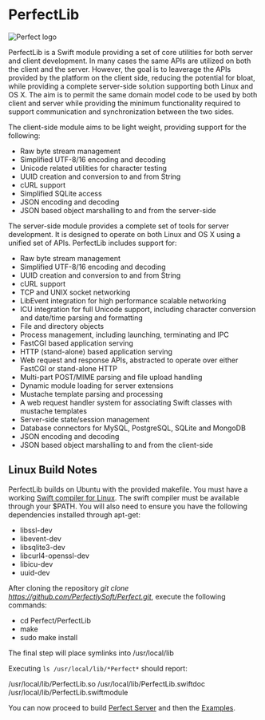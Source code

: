# PerfectLib
![Perfect logo](http://www.perfect.org/images/icon_128x128.png)

PerfectLib is a Swift module providing a set of core utilities for both server and client development. In many cases the same APIs are utilized on both the client and the server. However, the goal is to leaverage the APIs provided by the platform on the client side, reducing the potential for bloat, while providing a complete server-side solution supporting both Linux and OS X. The aim is to permit the same domain model code to be used by both client and server while providing the minimum functionality required to support communication and synchronization between the two sides.

The client-side module aims to be light weight, providing support for the following:

* Raw byte stream management
* Simplified UTF-8/16 encoding and decoding
* Unicode related utilities for character testing
* UUID creation and conversion to and from String
* cURL support
* Simplified SQLite access
* JSON encoding and decoding
* JSON based object marshalling to and from the server-side

The server-side module provides a complete set of tools for server development. It is designed to operate on both Linux and OS X using a unified set of APIs. PerfectLib includes support for:

* Raw byte stream management
* Simplified UTF-8/16 encoding and decoding
* UUID creation and conversion to and from String
* cURL support
* TCP and UNIX socket networking
* LibEvent integration for high performance scalable networking
* ICU integration for full Unicode support, including character conversion and date/time parsing and formatting
* File and directory objects
* Process management, including launching, terminating and IPC
* FastCGI based application serving
* HTTP (stand-alone) based application serving
* Web request and response APIs, abstracted to operate over either FastCGI or stand-alone HTTP
* Multi-part POST/MIME parsing and file upload handling
* Dynamic module loading for server extensions
* Mustache template parsing and processing
* A web request handler system for associating Swift classes with mustache templates
* Server-side state/session management
* Database connectors for MySQL, PostgreSQL, SQLite and MongoDB
* JSON encoding and decoding
* JSON based object marshalling to and from the client-side

## Linux Build Notes
PerfectLib builds on Ubuntu with the provided makefile. You must have a working [Swift compiler for Linux](https://swift.org/download/#linux). The swift compiler must be available through your $PATH. You will also need to ensure you have the following dependencies installed through apt-get:

* libssl-dev
* libevent-dev
* libsqlite3-dev
* libcurl4-openssl-dev
* libicu-dev
* uuid-dev

After cloning the repository *git clone https://github.com/PerfectlySoft/Perfect.git*, execute the following commands:

* cd Perfect/PerfectLib
* make
* sudo make install

The final step will place symlinks into /usr/local/lib

Executing `ls /usr/local/lib/*Perfect*` should report:

/usr/local/lib/PerfectLib.so  /usr/local/lib/PerfectLib.swiftdoc  /usr/local/lib/PerfectLib.swiftmodule

You can now proceed to build [Perfect Server](../PerfectServer/#perfectserver) and then the [Examples](../Examples/#examples).
